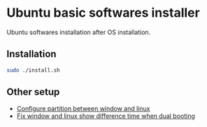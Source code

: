 # Ubuntu basic softwares installer

Ubuntu softwares installation after OS installation.

## Installation

```bash
sudo ./install.sh
```

## Other setup

- [Configure partition between window and linux](https://www.howtogeek.com/howto/35807/how-to-harmonize-your-dual-boot-setup-for-windows-and-ubuntu/)
- [Fix window and linux show difference time when dual booting](https://www.howtogeek.com/323390/how-to-fix-windows-and-linux-showing-different-times-when-dual-booting/)
